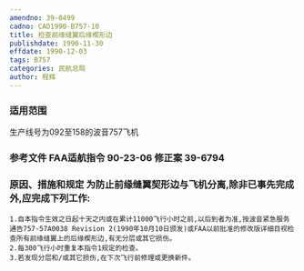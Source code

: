 ```yaml
---
amendno: 39-0499  
cadno: CAD1990-B757-10  
title: 检查前缘缝翼后缘楔形边  
publishdate: 1990-11-30  
effdate: 1990-12-03  
tags: B757  
categories: 民航总局  
author: 程辉  
---
```

  
### 适用范围  
生产线号为092至158的波音757飞机  
  
<!--more-->  
### 参考文件    FAA适航指令 90-23-06 修正案 39-6794  
  
### 原因、措施和规定     为防止前缘缝翼契形边与飞机分离,除非已事先完成外,应完成下列工作:  
    1.自本指令生效之日起十天之内或在累计11000飞行小时之前,以后到者为准,按波音紧急服务通告757-57A0038 Revision 2(1990年10月10日颁发)或FAA以前批准的修改版详细目视检查所有前缘缝翼上的后缘楔形边,有无分层或其它损伤。  
    2.每300飞行小时重复本指令1规定的检查。  
    3.若发现分层和/或其它损伤,在下次飞行前修理或更换新件。  
  
